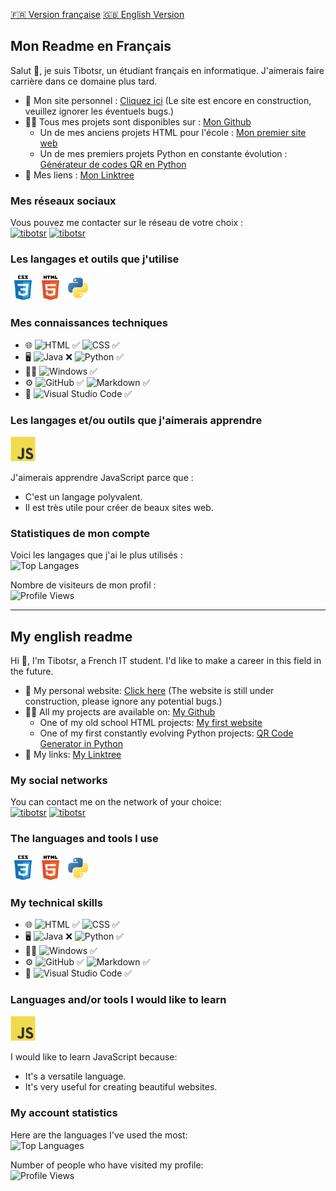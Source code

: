 [🇫🇷 Version française](#french-readme)
[🇬🇧 English Version](#english-readme)

## Mon Readme en Français
<a name="french-readme"></a>

Salut 👋, je suis Tibotsr, un étudiant français en informatique. J'aimerais faire carrière dans ce domaine plus tard.

* 📝 Mon site personnel : [Cliquez ici](https://portfolio.tibotsr.repl.co) (Le site est encore en construction, veuillez ignorer les éventuels bugs.)
* 👨‍💻 Tous mes projets sont disponibles sur : [Mon Github](https://github.com/tibotsr)
    * Un de mes anciens projets HTML pour l'école : [Mon premier site web](https://tesla.tibotsr.repl.co)
    * Un de mes premiers projets Python en constante évolution : [Générateur de codes QR en Python](https://github.com/TiboTsr/generateur-QRcode)
* 📄 Mes liens : [Mon Linktree](https://linktr.ee/tibotsr)

### Mes réseaux sociaux

<p align="left">Vous pouvez me contacter sur le réseau de votre choix :
<br>
<a href="https://instagram.com/tibo.tsr" target="blank"><img src="https://raw.githubusercontent.com/rahuldkjain/github-profile-readme-generator/master/src/images/icons/Social/instagram.svg" alt="tibotsr" height="30" width="40" /></a>
<a href="https://discord.com/users/476420730989445130" target="blank"><img src="https://raw.githubusercontent.com/rahuldkjain/github-profile-readme-generator/master/src/images/icons/Social/discord.svg" alt="tibotsr" height="30" width="40" /></a></br>
</p>

### Les langages et outils que j'utilise

<p align="left">
  <img src="https://raw.githubusercontent.com/devicons/devicon/master/icons/css3/css3-original-wordmark.svg" alt="css3" width="40" height="40"/>
  <img src="https://raw.githubusercontent.com/devicons/devicon/master/icons/html5/html5-original-wordmark.svg" alt="html5" width="40" height="40"/>
  <img src="https://raw.githubusercontent.com/devicons/devicon/master/icons/python/python-original.svg" alt="python" width="40" height="40"/>
</p>

### Mes connaissances techniques

- 🌐 
  ![HTML](https://img.shields.io/badge/-HTML-333333?style=flat-square&logo=HTML5) ✅
  ![CSS](https://img.shields.io/badge/-CSS-333333?style=flat-square&logo=CSS3&logoColor=1572B6) ✅
- 🖥️ 
  ![Java](https://img.shields.io/badge/-Java-333333?style=flat-square&logo=java) ❌
  ![Python](https://img.shields.io/badge/-Python-333333?style=flat-square&logo=python) ✅
- 👨‍💻 
  ![Windows](https://img.shields.io/badge/-Windows-333333?style=flat-square&logo=windows) ✅
- ⚙️ 
  ![GitHub](https://img.shields.io/badge/-GitHub-333333?style=flat-square&logo=github) ✅
  ![Markdown](https://img.shields.io/badge/-Markdown-333333?style=flat-square&logo=markdown) ✅
- 🔧 
  ![Visual Studio Code](https://img.shields.io/badge/-Visual%20Studio%20Code-333333?style=flat-square&logo=visual-studio-code&logoColor=007ACC) ✅

### Les langages et/ou outils que j'aimerais apprendre

<a href="https://developer.mozilla.org/en-US/docs/Web/JavaScript" target="_blank"><img src="https://raw.githubusercontent.com/devicons/devicon/master/icons/javascript/javascript-original.svg" alt="javascript" width="40" height="40"/></a>

J'aimerais apprendre JavaScript parce que :
* C'est un langage polyvalent.
* Il est très utile pour créer de beaux sites web.

### Statistiques de mon compte

Voici les langages que j'ai le plus utilisés :<br>
![Top Langages](https://github-readme-stats.vercel.app/api/top-langs/?username=tibotsr&show_icons=true&locale=en&layout=compact)

Nombre de visiteurs de mon profil :<br>
![Profile Views](https://profile-counter.glitch.me/Tibotsr/count.svg)

---

## My english readme
<a name="english-readme"></a>

Hi 👋, I'm Tibotsr, a French IT student. I'd like to make a career in this field in the future.

* 📝 My personal website: [Click here](https://portfolio.tibotsr.repl.co) (The website is still under construction, please ignore any potential bugs.)
* 👨‍💻 All my projects are available on: [My Github](https://github.com/tibotsr)
    * One of my old school HTML projects: [My first website](https://tesla.tibotsr.repl.co)
    * One of my first constantly evolving Python projects: [QR Code Generator in Python](https://github.com/TiboTsr/generateur-QRcode)
* 📄 My links: [My Linktree](https://linktr.ee/tibotsr)

### My social networks

<p align="left">You can contact me on the network of your choice:
<br>
<a href="https://instagram.com/tibo.tsr" target="blank"><img src="https://raw.githubusercontent.com/rahuldkjain/github-profile-readme-generator/master/src/images/icons/Social/instagram.svg" alt="tibotsr" height="30" width="40" /></a>
<a href="https://discord.com/users/476420730989445130" target="blank"><img src="https://raw.githubusercontent.com/rahuldkjain/github-profile-readme-generator/master/src/images/icons/Social/discord.svg" alt="tibotsr" height="30" width="40" /></a></br>
</p>

### The languages and tools I use

<p align="left">
  <img src="https://raw.githubusercontent.com/devicons/devicon/master/icons/css3/css3-original-wordmark.svg" alt="css3" width="40" height="40"/>
  <img src="https://raw.githubusercontent.com/devicons/devicon/master/icons/html5/html5-original-wordmark.svg" alt="html5" width="40" height="40"/>
  <img src="https://raw.githubusercontent.com/devicons/devicon/master/icons/python/python-original.svg" alt="python" width="40" height="40"/>
</p>

### My technical skills

- 🌐 
  ![HTML](https://img.shields.io/badge/-HTML-333333?style=flat-square&logo=HTML5) ✅
  ![CSS](https://img.shields.io/badge/-CSS-333333?style=flat-square&logo=CSS3&logoColor=1572B6) ✅
- 🖥️ 
  ![Java](https://img.shields.io/badge/-Java-333333?style=flat-square&logo=java) ❌
  ![Python](https://img.shields.io/badge/-Python-333333?style=flat-square&logo=python) ✅
- 👨‍💻 
  ![Windows](https://img.shields.io/badge/-Windows-333333?style=flat-square&logo=windows) ✅
- ⚙️ 
  ![GitHub](https://img.shields.io/badge/-GitHub-333333?style=flat-square&logo=github) ✅
  ![Markdown](https://img.shields.io/badge/-Markdown-333333?style=flat-square&logo=markdown) ✅
- 🔧 
  ![Visual Studio Code](https://img.shields.io/badge/-Visual%20Studio%20Code-333333?style=flat-square&logo=visual-studio-code&logoColor=007ACC) ✅

### Languages and/or tools I would like to learn

<a href="https://developer.mozilla.org/en-US/docs/Web/JavaScript" target="_blank"><img src="https://raw.githubusercontent.com/devicons/devicon/master/icons/javascript/javascript-original.svg" alt="javascript" width="40" height="40"/></a>

I would like to learn JavaScript because:
* It's a versatile language.
* It's very useful for creating beautiful websites.

### My account statistics

Here are the languages I've used the most:<br>
![Top Languages](https://github-readme-stats.vercel.app/api/top-langs/?username=tibotsr&show_icons=true&locale=en&layout=compact)

Number of people who have visited my profile:<br>
![Profile Views](https://profile-counter.glitch.me/Tibotsr/count.svg)
